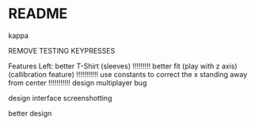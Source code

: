 # README

kappa

REMOVE TESTING KEYPRESSES

Features Left:
better T-Shirt (sleeves) !!!!!!!!!
better fit (play with z axis) (callibration feature) !!!!!!!!!!!
use constants to correct the x standing away from center !!!!!!!!!!!
design multiplayer bug


design interface
screenshotting

better design
